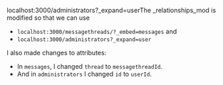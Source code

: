 localhost:3000/administrators?_expand=userThe _relationships_mod is modified so that we can use 
* `localhost:3000/messagethreads/?_embed=messages`
and
* `localhost:3000/administrators?_expand=user`

I also made changes to attributes:

* In `messages`, I changed `thread` to `messagethreadId`.
* And in `administrators` I changed `id` to `userId`.
